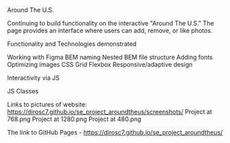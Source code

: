 Around The U.S.

Continuing to build functionality on the interactive "Around The U.S." The page provides an interface where users can add, remove, or like photos.

Functionality and Technologies demonstrated

Working with Figma BEM naming Nested BEM file structure Adding fonts Optimizing images CSS Grid Flexbox Responsive/adaptive design

Interactivity via JS

JS Classes

Links to pictures of website:
https://dirosc7.github.io/se_project_aroundtheus/screenshots/
Project at 768.png
Project at 1280.png
Project at 480.png

The link to GitHub Pages - https://dirosc7.github.io/se_project_aroundtheus/

